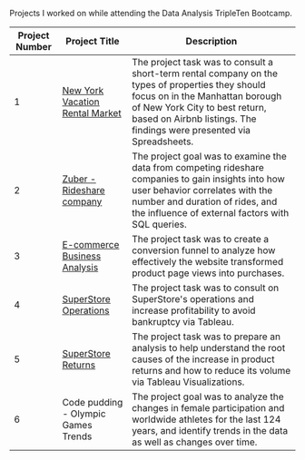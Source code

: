 Projects I worked on while attending the Data Analysis TripleTen Bootcamp.

| Project Number | Project Title| Description | 
| -------- | ------------| ------------|
| 1 | <a href='https://github.com/LidiaRJ/Data_Projects_TripleTen/tree/main/Vacation%20Rental%20Market%20Analysis'><u>New York Vacation Rental Market</u></a>	| The project task was to consult a short-term rental company on the types of properties they should focus on in the Manhattan borough of New York City to best return, based on Airbnb listings. The findings were presented via Spreadsheets. |
| 2	| <a href='https://github.com/LidiaRJ/Data_Projects_TripleTen/tree/main/Zuber%20-%20Rideshare%20Company%20Analysis'><u>Zuber - Rideshare company</u></a>	| The project goal was to examine the data from competing rideshare companies to gain insights into how user behavior correlates with the number and duration of rides, and the influence of external factors with SQL queries. |
| 3 | <a href='https://github.com/LidiaRJ/Data_Projects_TripleTen/tree/main/E-commerce%20Business%20Analysis'><u>E-commerce Business Analysis</u></a> | The project task was to create a conversion funnel to analyze how effectively the website transformed product page views into purchases. |
| 4	| <a href='https://github.com/LidiaRJ/Data_Projects_TripleTen/tree/main/SuperStore%20Operations%20-%20Consulting'><u>SuperStore Operations</u></a>	| The project task was to consult on SuperStore's operations and increase profitability to avoid bankruptcy via Tableau. |
| 5	| <a href='https://github.com/LidiaRJ/Data_Projects_TripleTen/tree/main/SuperStore%20-%20Returns%20Analysis'><u>SuperStore Returns</u></a>	| The project task was to prepare an analysis to help understand the root causes of the increase in product returns and how to reduce its volume via Tableau Visualizations. |
| 6	| Code pudding - Olympic Games Trends	| The project goal was to analyze the changes in female participation and worldwide athletes for the last 124 years, and identify trends in the data as well as changes over time. |
